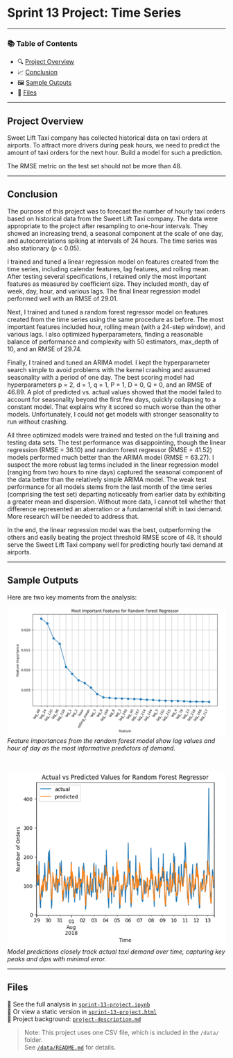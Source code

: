 # Sprint 13 Project: Time Series
 
---

### 📚 Table of Contents
- 🔍 [Project Overview](#project-overview)
- 📈 [Conclusion](#conclusion)
- 🖼️ [Sample Outputs](#sample-outputs)
- 📁 [Files](#files)

---

## Project Overview

Sweet Lift Taxi company has collected historical data on taxi orders at airports. To attract more drivers during peak hours, we need to predict the amount of taxi orders for the next hour. Build a model for such a prediction.

The RMSE metric on the test set should not be more than 48.

---

## Conclusion

The purpose of this project was to forecast the number of hourly taxi orders based on historical data from the Sweet Lift Taxi company. The data were appropriate to the project after resampling to one-hour intervals. They showed an increasing trend, a seasonal component at the scale of one day, and autocorrelations spiking at intervals of 24 hours. The time series was also stationary (p < 0.05).

I trained and tuned a linear regression model on features created from the time series, including calendar features, lag features, and rolling mean. After testing several specifications, I retained only the most important features as measured by coefficient size. They included month, day of week, day, hour, and various lags. The final linear regression model performed well with an RMSE of 29.01.

Next, I trained and tuned a random forest regressor model on features created from the time series using the same procedure as before. The most important features included hour, rolling mean (with a 24-step window), and various lags. I also optimized hyperparameters, finding a reasonable balance of performance and complexity with 50 estimators, max_depth of 10, and an RMSE of 29.74.

Finally, I trained and tuned an ARIMA model. I kept the hyperparameter search simple to avoid problems with the kernel crashing and assumed seasonality with a period of one day. The best scoring model had hyperparameters p = 2, d = 1, q = 1, P = 1, D = 0, Q = 0, and an RMSE of 46.89. A plot of predicted vs. actual values showed that the model failed to account for seasonality beyond the first few days, quickly collapsing to a constant model. That explains why it scored so much worse than the other models. Unfortunately, I could not get models with stronger seasonality to run without crashing.

All three optimized models were trained and tested on the full training and testing data sets. The test performance was disappointing, though the linear regression (RMSE = 36.10) and random forest regressor (RMSE = 41.52) models performed much better than the ARIMA model (RMSE = 63.27). I suspect the more robust lag terms included in the linear regression model (ranging from two hours to nine days) captured the seasonal component of the data better than the relatively simple ARIMA model. The weak test performance for all models stems from the last month of the time series (comprising the test set) departing noticeably from earlier data by exhibiting a greater mean and dispersion. Without more data, I cannot tell whether that difference represented an aberration or a fundamental shift in taxi demand. More research will be needed to address that.

In the end, the linear regression model was the best, outperforming the others and easily beating the project threshold RMSE score of 48. It should serve the Sweet Lift Taxi company well for predicting hourly taxi demand at airports.

---

## Sample Outputs

Here are two key moments from the analysis:

![Feature Importance Plot](project-13-screenshot-1.png)  
*Feature importances from the random forest model show lag values and hour of day as the most informative predictors of demand.*

<br>

![Actual vs Predicted Plot](project-13-screenshot-2.png)  
*Model predictions closely track actual taxi demand over time, capturing key peaks and dips with minimal error.*

---

## Files

📄 See the full analysis in [`sprint-13-project.ipynb`](./sprint-13-project.ipynb)  
📄 Or view a static version in [`sprint-13-project.html`](./sprint-13-project.html)  
📄 Project background: [`project-description.md`](./project-description.md)

> Note: This project uses one CSV file, which is included in the `/data/` folder.  
> See [`/data/README.md`](./data/README.md) for details.
